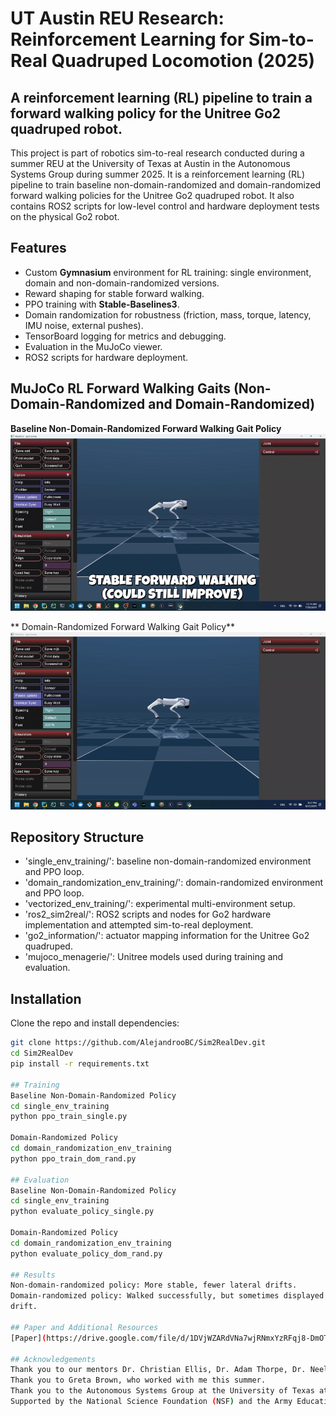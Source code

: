 # UT Austin REU Research: Reinforcement Learning for Sim-to-Real Quadruped Locomotion (2025)

## A reinforcement learning (RL) pipeline to train a forward walking policy for the Unitree Go2 quadruped robot.

This project is part of robotics sim-to-real research conducted during a summer REU at the University of Texas at Austin
in the Autonomous Systems Group during summer 2025. It is a reinforcement learning (RL) pipeline to train baseline
non-domain-randomized and domain-randomized forward walking policies for the Unitree Go2 quadruped robot. It also
contains ROS2 scripts for low-level control and hardware deployment tests on the physical Go2 robot.

## Features
- Custom **Gymnasium** environment for RL training: single environment, domain and non-domain-randomized versions.
- Reward shaping for stable forward walking.
- PPO training with **Stable-Baselines3**.
- Domain randomization for robustness (friction, mass, torque, latency, IMU noise, external pushes).
- TensorBoard logging for metrics and debugging.
- Evaluation in the MuJoCo viewer.
- ROS2 scripts for hardware deployment.

## MuJoCo RL Forward Walking Gaits (Non-Domain-Randomized and Domain-Randomized)
**Baseline Non-Domain-Randomized Forward Walking Gait Policy**
![Baseline Non-Domain-Randomized Forward Walking Gait](media/Non_DR_Gait.gif)

** Domain-Randomized Forward Walking Gait Policy**
![Domain-Randomized Forward Walking Gait](media/DR_Gait.gif)

## Repository Structure
- 'single_env_training/': baseline non-domain-randomized environment and PPO loop.
- 'domain_randomization_env_training/': domain-randomized environment and PPO loop.
- 'vectorized_env_training/': experimental multi-environment setup.
- 'ros2_sim2real/': ROS2 scripts and nodes for Go2 hardware implementation and attempted sim-to-real deployment.
- 'go2_information/': actuator mapping information for the Unitree Go2 quadruped.
- 'mujoco_menagerie/': Unitree models used during training and evaluation.

## Installation
Clone the repo and install dependencies:

```bash
git clone https://github.com/AlejandrooBC/Sim2RealDev.git
cd Sim2RealDev
pip install -r requirements.txt

## Training
Baseline Non-Domain-Randomized Policy
cd single_env_training
python ppo_train_single.py

Domain-Randomized Policy
cd domain_randomization_env_training
python ppo_train_dom_rand.py

## Evaluation
Baseline Non-Domain-Randomized Policy
cd single_env_training
python evaluate_policy_single.py

Domain-Randomized Policy
cd domain_randomization_env_training
python evaluate_policy_dom_rand.py

## Results
Non-domain-randomized policy: More stable, fewer lateral drifts.
Domain-randomized policy: Walked successfully, but sometimes displayed jittery movements, micro-hops, and lateral
drift.

## Paper and Additional Resources
[Paper](https://drive.google.com/file/d/1DVjWZARdVNa7wjRNmxYzRFqj8-DmOTCE/view?usp=drive_link)

## Acknowledgements
Thank you to our mentors Dr. Christian Ellis, Dr. Adam Thorpe, Dr. Neel Bhatt, and Dr. Ufuk Topcu.
Thank you to Greta Brown, who worked with me this summer.
Thank you to the Autonomous Systems Group at the University of Texas at Austin.
Supported by the National Science Foundation (NSF) and the Army Educational Outreach Program (AEOP).